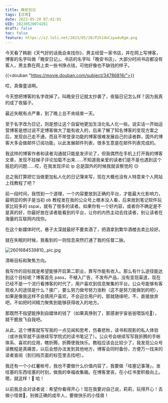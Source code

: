 ```yaml
---
title: 晚安日记
tags: [日常]
date: 2023-05-20 07:42:01
UID: 20230520074201
draft: false
toc: false
feature: https://s2.loli.net/2023/05/20/P2k1doCzpa4uRgm.png
---
```


今天看了韩剧《天气好的话我会来找你》，男主经营一家书店，并在网上写博客，博客的名字叫做「晚安日记」。书店的名字叫「晚安书店」，大部分时间书店都没有客人，男主靠在网上卖一些书挣点钱，可他好像也不缺钱的样子。

{{<douban "https://movie.douban.com/subject/34786816/">}}

哎，真像童话啊。

今天想把博客的名字改掉了。叫晚安日记就太抄袭了，夜猫日记怎么样？因为我真的成了夜猫子。

最近失眠有点严重，到了晚上总不肯结束一天。
<!--more-->
至于名字改为日记，则是想让这个自留地更加生活化私人化一些。说实话一开始运营博客是想过说不定博客做大了能有收入的，后来了解了知名博客的变现方案之后，发现自己走不通，而且不带登录功能的博客很难发展自己的读者群，国外的博客大多会做邮件订阅功能，以此发展邮件列表，很多生意是在邮件列表完成的。

我这样的博客作者和读者沟通就只能是发评论了，但我偶然在手机上打开我的博客文章，发现不挂梯子评论加载不出来……不知道我亲爱的读者们是不是也遇到这个尴尬的问题……哎，在我发现评论 ip 总是国外的时候我就该察觉的 😔

总之我打算把它当做更加私人化的日记簿来写，现在大概也没有人特意来个人网站上找教程了吧？

前一段时间，我悟到一个道理，一个内容要放到正确的平台，才能最大化影响力，最明显的例子是当初 ob 教程发在我的公众号上根本没人看，后来放到笔记软件玩家比较多的 sspai，就有了很多的读者。如果你有一个好内容，或者你不确定是不是真的好，你最好放在读者能看到的平台，让你的内热主动去找读者，别让读者在海量的互联网内找你。

在这个新媒体时代，巷子太深就最好不要卖酒了，把酒拿到繁华酒楼去卖比较好。

就在失眠的时候，我看到的一则信息突然打通了我的任督二脉。

![2601684539810_.pic.jpg](https://s2.loli.net/2023/05/20/zAXjvmsZbRd9oJ6.jpg)

清晰目标和聚焦方向。

我写作的目标就是希望能够开启第二职业，靠写作能有收入。那么有什么途径能达到这个目标呢？博客首先 pass，不植入广告，不发布产品，没有变现渠道，现在已经不是一个流行看博客的时代了，用户喜欢到信息聚集的平台。公众号能够有客观收入的途径是什么？接广，要么努力做号努力涨粉（这不是努力能做到的吧），如果是像我这样不会猜用户喜欢，不会迎合用户的，那就随缘吧，不，直接放弃吧，不如把时间精力聚焦到能够获得收入的地方。

那既然不指望能挣到自媒体的钱了（如果真挣到了，那感谢宇宙爸爸喂饭吃🙏），就干脆放飞自我吧。

从此，这个博客就写写我的一点见闻和思考，伤春悲秋，读书和观影的私人体验（或许我早就不该继续写学院式的读书笔记了）。公众号会继续写写我折腾的手帐体系、喜欢的应用，瞎折腾，折腾使我快乐。教程应该会比较少了，我发现公众号读教程是真痛苦，以后会想办法发到其他地方，博客会同时备份，方便万一找来的读者查阅（到归档页面的标签里去找吧）。

我还有一个小红薯帐号，我也不要做什么价值内容了，我要做「哇塞记事簿」，发哇塞的东西哇塞的时刻，做我的幸福收集箱。在博客里丧，在小红书里积极向上。嗯，就这样！🍻 哈！

以前我总会对读者说：希望你看得开心！现在我要对自己说，莉莉，玩得开心！去做小怪兽👾，别做正确的成年人，要做快乐的小怪兽！